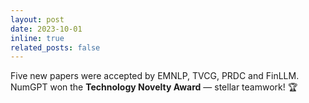 ```yaml
---
layout: post
date: 2023-10-01
inline: true
related_posts: false
---
```


Five new papers were accepted by EMNLP, TVCG, PRDC and FinLLM. NumGPT won the **Technology Novelty Award** — stellar teamwork! 🏆